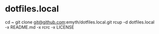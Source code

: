 dotfiles.local
==============
cd ~
git clone git@github.com:emyth/dotfiles.local.git
rcup -d dotfiles.local -x README.md -x rcrc -x LICENSE
